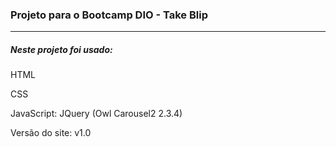 ### Projeto para o Bootcamp DIO - Take Blip

------

##### Neste projeto foi usado:

HTML

CSS

JavaScript: JQuery (Owl Carousel2 2.3.4) 

Versão do site: v1.0